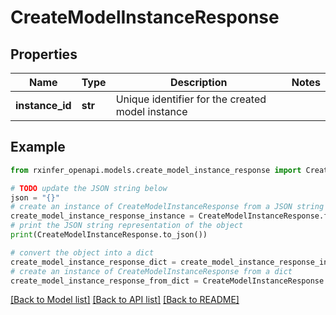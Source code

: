 # CreateModelInstanceResponse


## Properties

Name | Type | Description | Notes
------------ | ------------- | ------------- | -------------
**instance_id** | **str** | Unique identifier for the created model instance | 

## Example

```python
from rxinfer_openapi.models.create_model_instance_response import CreateModelInstanceResponse

# TODO update the JSON string below
json = "{}"
# create an instance of CreateModelInstanceResponse from a JSON string
create_model_instance_response_instance = CreateModelInstanceResponse.from_json(json)
# print the JSON string representation of the object
print(CreateModelInstanceResponse.to_json())

# convert the object into a dict
create_model_instance_response_dict = create_model_instance_response_instance.to_dict()
# create an instance of CreateModelInstanceResponse from a dict
create_model_instance_response_from_dict = CreateModelInstanceResponse.from_dict(create_model_instance_response_dict)
```
[[Back to Model list]](../README.md#documentation-for-models) [[Back to API list]](../README.md#documentation-for-api-endpoints) [[Back to README]](../README.md)


